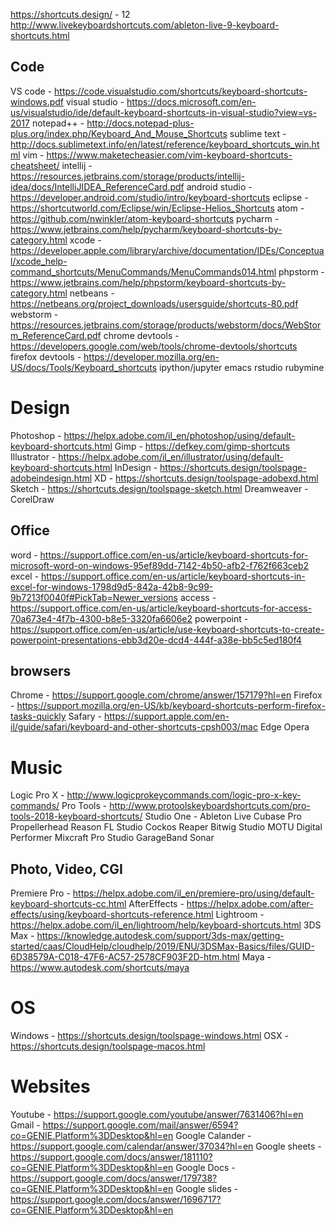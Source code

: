 https://shortcuts.design/ - 12
http://www.livekeyboardshortcuts.com/ableton-live-9-keyboard-shortcuts.html 

## Code
VS code - https://code.visualstudio.com/shortcuts/keyboard-shortcuts-windows.pdf
visual studio - https://docs.microsoft.com/en-us/visualstudio/ide/default-keyboard-shortcuts-in-visual-studio?view=vs-2017
notepad++ - http://docs.notepad-plus-plus.org/index.php/Keyboard_And_Mouse_Shortcuts
sublime text - http://docs.sublimetext.info/en/latest/reference/keyboard_shortcuts_win.html
vim - https://www.maketecheasier.com/vim-keyboard-shortcuts-cheatsheet/
intellij - https://resources.jetbrains.com/storage/products/intellij-idea/docs/IntelliJIDEA_ReferenceCard.pdf
android studio - https://developer.android.com/studio/intro/keyboard-shortcuts
eclipse - https://shortcutworld.com/Eclipse/win/Eclipse-Helios_Shortcuts
atom - https://github.com/nwinkler/atom-keyboard-shortcuts
pycharm - https://www.jetbrains.com/help/pycharm/keyboard-shortcuts-by-category.html
xcode - https://developer.apple.com/library/archive/documentation/IDEs/Conceptual/xcode_help-command_shortcuts/MenuCommands/MenuCommands014.html
phpstorm - https://www.jetbrains.com/help/phpstorm/keyboard-shortcuts-by-category.html
netbeans - https://netbeans.org/project_downloads/usersguide/shortcuts-80.pdf
webstorm - https://resources.jetbrains.com/storage/products/webstorm/docs/WebStorm_ReferenceCard.pdf
chrome devtools - https://developers.google.com/web/tools/chrome-devtools/shortcuts
firefox devtools - https://developer.mozilla.org/en-US/docs/Tools/Keyboard_shortcuts
ipython/jupyter 
emacs
rstudio
rubymine

# Design

Photoshop - https://helpx.adobe.com/il_en/photoshop/using/default-keyboard-shortcuts.html
Gimp - https://defkey.com/gimp-shortcuts
Illustrator - https://helpx.adobe.com/il_en/illustrator/using/default-keyboard-shortcuts.html
InDesign - https://shortcuts.design/toolspage-adobeindesign.html
XD - https://shortcuts.design/toolspage-adobexd.html
Sketch - https://shortcuts.design/toolspage-sketch.html
Dreamweaver - 
CorelDraw

## Office

word - https://support.office.com/en-us/article/keyboard-shortcuts-for-microsoft-word-on-windows-95ef89dd-7142-4b50-afb2-f762f663ceb2
excel - https://support.office.com/en-us/article/keyboard-shortcuts-in-excel-for-windows-1798d9d5-842a-42b8-9c99-9b7213f0040f#PickTab=Newer_versions
access - https://support.office.com/en-us/article/keyboard-shortcuts-for-access-70a673e4-4f7b-4300-b8e5-3320fa6606e2
powerpoint - https://support.office.com/en-us/article/use-keyboard-shortcuts-to-create-powerpoint-presentations-ebb3d20e-dcd4-444f-a38e-bb5c5ed180f4

## browsers

Chrome - https://support.google.com/chrome/answer/157179?hl=en
Firefox - https://support.mozilla.org/en-US/kb/keyboard-shortcuts-perform-firefox-tasks-quickly
Safary - https://support.apple.com/en-il/guide/safari/keyboard-and-other-shortcuts-cpsh003/mac
Edge
Opera

# Music

Logic Pro X - http://www.logicprokeycommands.com/logic-pro-x-key-commands/
Pro Tools - http://www.protoolskeyboardshortcuts.com/pro-tools-2018-keyboard-shortcuts/
Studio One - 
Ableton Live
Cubase Pro
Propellerhead Reason
FL Studio
Cockos Reaper
Bitwig Studio
MOTU Digital Performer
Mixcraft Pro Studio
GarageBand
Sonar

## Photo, Video, CGI

Premiere Pro - https://helpx.adobe.com/il_en/premiere-pro/using/default-keyboard-shortcuts-cc.html
AfterEffects - https://helpx.adobe.com/after-effects/using/keyboard-shortcuts-reference.html
Lightroom - https://helpx.adobe.com/il_en/lightroom/help/keyboard-shortcuts.html
3DS Max - https://knowledge.autodesk.com/support/3ds-max/getting-started/caas/CloudHelp/cloudhelp/2019/ENU/3DSMax-Basics/files/GUID-6D38579A-C018-47F6-AC57-2578CF903F2D-htm.html
Maya - https://www.autodesk.com/shortcuts/maya

# OS

Windows - https://shortcuts.design/toolspage-windows.html
OSX - https://shortcuts.design/toolspage-macos.html

# Websites

Youtube - https://support.google.com/youtube/answer/7631406?hl=en
Gmail - https://support.google.com/mail/answer/6594?co=GENIE.Platform%3DDesktop&hl=en
Google Calander - https://support.google.com/calendar/answer/37034?hl=en
Google sheets - https://support.google.com/docs/answer/181110?co=GENIE.Platform%3DDesktop&hl=en
Google Docs - https://support.google.com/docs/answer/179738?co=GENIE.Platform%3DDesktop&hl=en
Google slides - https://support.google.com/docs/answer/1696717?co=GENIE.Platform%3DDesktop&hl=en
